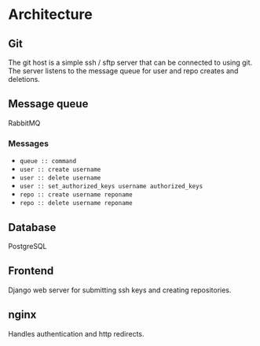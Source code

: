 # Architecture

## Git

The git host is a simple ssh / sftp server that can be connected to using git. The server listens to the message queue for user and repo creates and deletions.

## Message queue

RabbitMQ

### Messages

* `queue :: command`
* `user :: create username`
* `user :: delete username`
* `user :: set_authorized_keys username authorized_keys`
* `repo :: create username reponame`
* `repo :: delete username reponame`

## Database

PostgreSQL

## Frontend

Django web server for submitting ssh keys and creating repositories.

## nginx

Handles authentication and http redirects.
